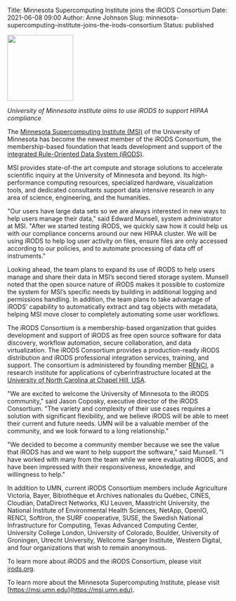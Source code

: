 Title: Minnesota Supercomputing Institute joins the iRODS Consortium 
Date: 2021-06-08 09:00
Author: Anne Johnson
Slug: minnesota-supercomputing-institute-joins-the-irods-consortium
Status: published

<img src="{filename}/images/umn_logo.png" width="150px" />

<br />

<i>University of Minnesota institute aims to use iRODS to support HIPAA compliance</i>

The [Minnesota Supercomputing Institute (MSI)](https://msi.umn.edu/) of the University of Minnesota has become the newest member of the iRODS Consortium, the membership-based foundation that leads development and support of the [integrated Rule-Oriented Data System (iRODS)](https://irods.org/).

MSI provides state-of-the art compute and storage solutions to accelerate scientific inquiry at the University of Minnesota and beyond. Its high-performance computing resources, specialized hardware, visualization tools, and dedicated consultants support data intensive research in any area of science, engineering, and the humanities. 

"Our users have large data sets so we are always interested in new ways to help users manage their data," said Edward Munsell, system administrator at MSI. "After we started testing iRODS, we quickly saw how it could help us with our compliance concerns around our new HIPAA cluster. We will be using iRODS to help log user activity on files, ensure files are only accessed according to our policies, and to automate processing of data off of instruments." 

Looking ahead, the team plans to expand its use of iRODS to help users manage and share their data in MSI’s second tiered storage system. Munsell noted that the open source nature of iRODS makes it possible to customize the system for MSI’s specific needs by building in additional logging and permissions handling. In addition, the team plans to take advantage of iRODS’ capability to automatically extract and tag objects with metadata, helping MSI move closer to completely automating some user workflows.

The iRODS Consortium is a membership-based organization that guides development and support of iRODS as free open source software for data discovery, workflow automation, secure collaboration, and data virtualization. The iRODS Consortium provides a production-ready iRODS distribution and iRODS professional integration services, training, and support. The consortium is administered by founding member [RENCI](https://www.renci.org/), a research institute for applications of cyberinfrastructure located at the [University of North Carolina at Chapel Hill, USA](https://www.unc.edu/).

"We are excited to welcome the University of Minnesota to the iRODS community," said Jason Coposky, executive director of the iRODS Consortium. "The variety and complexity of their use cases requires a solution with significant flexibility, and we believe iRODS will be able to meet their current and future needs. UMN will be a valuable member of the community, and we look forward to a long relationship."

"We decided to become a community member because we see the value that iRODS has and we want to help support the software," said Munsell. "I have worked with many from the team while we were evaluating iRODS, and have been impressed with their responsiveness, knowledge, and willingness to help."

In addition to UMN, current iRODS Consortium members include Agriculture Victoria, Bayer, Bibiothèque et Archives nationales du Québec, CINES, Cloudian, DataDirect Networks, KU Leuven, Maastricht University, the National Institute of Environmental Health Sciences, NetApp, OpenIO, RENCI, SoftIron, the SURF cooperative, SUSE, the Swedish National Infrastructure for Computing, Texas Advanced Computing Center, University College London, University of Colorado, Boulder, University of Groningen, Utrecht University, Wellcome Sanger Institute, Western Digital, and four organizations that wish to remain anonymous.

To learn more about iRODS and the iRODS Consortium, please visit [irods.org](https://irods.org/).

To learn more about the Minnesota Supercomputing Institute, please visit [https://msi.umn.edu](https://msi.umn.edu).
